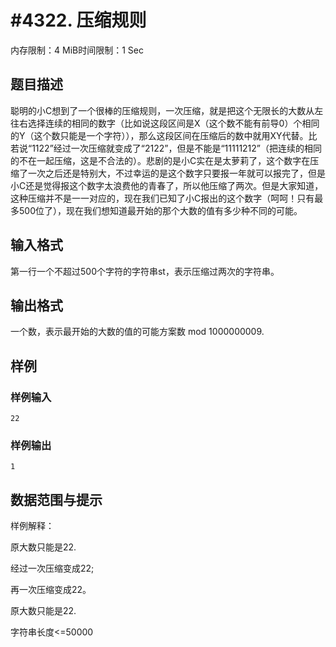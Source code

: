 # #4322. 压缩规则

内存限制：4 MiB时间限制：1 Sec

## 题目描述

聪明的小C想到了一个很棒的压缩规则，一次压缩，就是把这个无限长的大数从左往右选择连续的相同的数字（比如说这段区间是X（这个数不能有前导0）个相同的Y（这个数只能是一个字符）），那么这段区间在压缩后的数中就用XY代替。比若说&ldquo;1122&rdquo;经过一次压缩就变成了&ldquo;2122&rdquo;，但是不能是&ldquo;11111212&rdquo;（把连续的相同的不在一起压缩，这是不合法的）。悲剧的是小C实在是太萝莉了，这个数字在压缩了一次之后还是特别大，不过幸运的是这个数字只要报一年就可以报完了，但是小C还是觉得报这个数字太浪费他的青春了，所以他压缩了两次。但是大家知道，这种压缩并不是一一对应的，现在我们已知了小C报出的这个数字（呵呵！只有最多500位了），现在我们想知道最开始的那个大数的值有多少种不同的可能。

## 输入格式

第一行一个不超过500个字符的字符串st，表示压缩过两次的字符串。

## 输出格式

一个数，表示最开始的大数的值的可能方案数 mod 1000000009.

## 样例

### 样例输入

    
    22
    

### 样例输出

    
    1
    

## 数据范围与提示

样例解释：

原大数只能是22.

经过一次压缩变成22;

再一次压缩变成22。

原大数只能是22.

字符串长度<=50000
